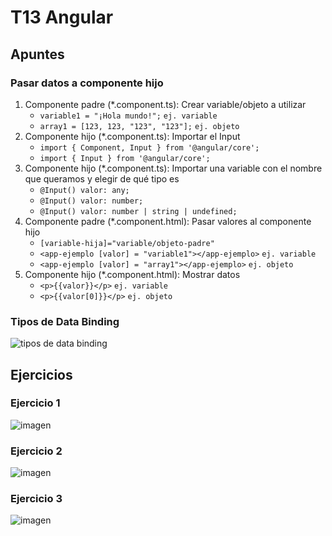 # T13 Angular

## Apuntes
### Pasar datos a componente hijo
1. Componente padre (*.component.ts): Crear variable/objeto a utilizar
    - `variable1 = "¡Hola mundo!";` `ej. variable`
    - `array1 = [123, 123, "123", "123"];` `ej. objeto`
2. Componente hijo (*.component.ts): Importar el Input
    - `import { Component, Input } from '@angular/core';`
    - `import { Input } from '@angular/core';`
3. Componente hijo (*.component.ts): Importar una variable con el nombre que queramos y elegir de qué tipo es
    - `@Input() valor: any;`
    - `@Input() valor: number;`
    - `@Input() valor: number | string | undefined;`
4. Componente padre (*.component.html): Pasar valores al componente hijo
    - `[variable-hija]="variable/objeto-padre"`
    - `<app-ejemplo [valor] = "variable1"></app-ejemplo>` `ej. variable`
    - `<app-ejemplo [valor] = "array1"></app-ejemplo>` `ej. objeto`
5. Componente hijo (*.component.html): Mostrar datos
    - `<p>{{valor}}</p>` `ej. variable`
    - `<p>{{valor[0]}}</p>` `ej. objeto`

### Tipos de Data Binding
![tipos de data binding](https://github.com/santiarroyave/sao-fe-gc-ejercicios-T13-Angular-07-2023/assets/135848692/27edc7dc-9422-4fec-bdee-a7890a7c9127)

## Ejercicios
### Ejercicio 1
![imagen](https://github.com/santiarroyave/sao-fe-gc-ejercicios-T13-Angular-07-2023/assets/135848692/53bc5d2b-d2ed-4373-8618-7f822771f754)

### Ejercicio 2
![imagen](https://github.com/santiarroyave/sao-fe-gc-ejercicios-T13-Angular-07-2023/assets/135848692/faca97c1-f7a6-4cc9-a2c1-b3d9afcd61b9)

### Ejercicio 3
![imagen](https://github.com/santiarroyave/sao-fe-gc-ejercicios-T13-Angular-07-2023/assets/135848692/69fc8124-1ab3-46af-bf8d-b754cbbd91be)
